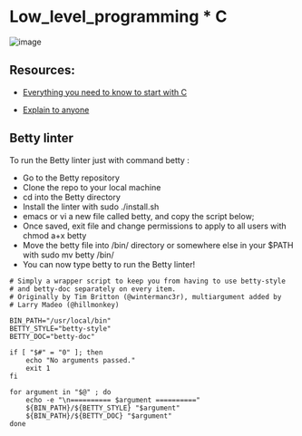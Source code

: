 # Low_level_programming * C

![image](https://github.com/pixie-a/alx-low_level_programming/assets/101095081/7559d9fb-c13a-45b7-93ad-075665774537)

## Resources:

* [Everything you need to know to start with C](https://s3.amazonaws.com/alx-intranet.hbtn.io/uploads/misc/2022/4/e0ccf91eec6b977a9e00ed384dc285df9c2772e3.pdf?X-Amz-Algorithm=AWS4-HMAC-SHA256&X-Amz-Credential=AKIARDDGGGOUSBVO6H7D%2F20231130%2Fus-east-1%2Fs3%2Faws4_request&X-Amz-Date=20231130T225117Z&X-Amz-Expires=86400&X-Amz-SignedHeaders=host&X-Amz-Signature=1d18c5bb6f4a976173f17bd6ec609e24fa56f568761ae785cc2bc959cffbdf54)

* [Explain to anyone](https://fs.blog/feynman-learning-technique/)

## Betty linter
To run the Betty linter just with command betty <filename>:

* Go to the Betty repository
* Clone the repo to your local machine
* cd into the Betty directory
* Install the linter with sudo ./install.sh
* emacs or vi a new file called betty, and copy the script below;
* Once saved, exit file and change permissions to apply to all users with chmod a+x betty
* Move the betty file into /bin/ directory or somewhere else in your $PATH with sudo mv betty /bin/
* You can now type betty <filename> to run the Betty linter!

```#!/bin/bash
# Simply a wrapper script to keep you from having to use betty-style
# and betty-doc separately on every item.
# Originally by Tim Britton (@wintermanc3r), multiargument added by
# Larry Madeo (@hillmonkey)

BIN_PATH="/usr/local/bin"
BETTY_STYLE="betty-style"
BETTY_DOC="betty-doc"

if [ "$#" = "0" ]; then
    echo "No arguments passed."
    exit 1
fi

for argument in "$@" ; do
    echo -e "\n========== $argument =========="
    ${BIN_PATH}/${BETTY_STYLE} "$argument"
    ${BIN_PATH}/${BETTY_DOC} "$argument"
done
